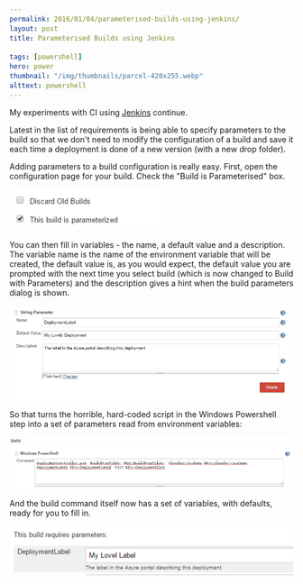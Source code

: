 ```yaml
---
permalink: 2016/01/04/parameterised-builds-using-jenkins/
layout: post
title: Parameterised Builds using Jenkins

tags: [powershell]
hero: power
thumbnail: "/img/thumbnails/parcel-420x255.webp"
alttext: powershell
---
```


My experiments with CI using [Jenkins](https://jenkins-ci.org/) continue.

Latest in the list of requirements is being able to specify parameters to the build
so that we don't need to modify the configuration of a build and save it each time
a deployment is done of a new version (with a new drop folder).

Adding parameters to a build configuration is really easy. First, open the
configuration page for your build. Check the "Build is Parameterised" box.

![checkbox](/img/posts/parameterised-builds-using-jenkins/build-is-parameterised.webp)

You can then fill in variables - the name, a default value and a description. The
variable name is the name of the environment variable that will be created, the
default value is, as you would expect, the default value you are prompted with the
next time you select build (which is now changed to Build with Parameters) and the
description gives a hint when the build parameters dialog is shown.

![string](/img/posts/parameterised-builds-using-jenkins/string-parameter.webp)

So that turns the horrible, hard-coded script in the Windows Powershell step into a
set of parameters read from environment variables:

![script](/img/posts/parameterised-builds-using-jenkins/build-with-parameters.webp)

And the build command itself now has a set of variables, with defaults, ready for
you to fill in.

![build](/img/posts/parameterised-builds-using-jenkins/build-parameter.webp)
